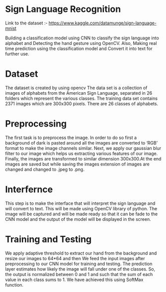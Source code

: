 # Sign Language Recognition

Link to the dataset :- https://www.kaggle.com/datamunge/sign-language-mnist

Building a classification model using CNN to classify the sign language into alphabet and Detecting the hand gesture using OpenCV. Also, Making real time prediction using the classification model and Convert it into text for further use.
# Dataset
The dataset is created by using opencv The data set is a collection of images of alphabets from the American Sign Language, separated in 26 folders which represent the various classes. The training data set contains 2371 images which are 300x300 pixels. There are 26 classes of alphabets.
# Preprocessing
The first task is to preprocess the image. In order to do so first a background of dark is pasted around all the images are converted to ‘RGB’ format to make the image channels similar. Next, we apply our gaussian blur filter to our image which helps us extracting various features of our image. Finally,  the images are transformed to similar dimension 300x300.At the end images are saved but while saving the images extension of images are changed and changed to .jpeg to .png.
# Interfernce
This step is to make the interface that will interpret the sign language and will convert to text. This will be made using OpenCV library of python. The image will be captured and will be made ready so that it can be fade to the CNN model and the output of the model will be displayed in the screen.
# Training and Testing
We apply adaptive threshold to extract our hand from the background and resize our images to 64*64 and then We feed the input images after preprocessing to our CNN model for training and testing. The prediction layer estimates how likely the image will fall under one of the classes. So, the output is normalized between 0 and 1 and such that the sum of each value in each class sums to 1. We have achieved this using SoftMax function.






 
